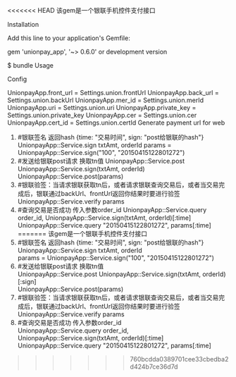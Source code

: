 <<<<<<< HEAD
该gem是一个银联手机控件支付接口

Installation

Add this line to your application's Gemfile:

gem 'unionpay_app', '~> 0.6.0'
or development version

$ bundle
Usage

Config

UnionpayApp.front_url = Settings.union.frontUrl
UnionpayApp.back_url = Settings.union.backUrl
UnionpayApp.mer_id = Settings.union.merId
UnionpayApp.uri = Settings.union.uri
UnionpayApp.private_key = Settings.union.private_key
UnionpayApp.cer = Settings.union.cer
UnionpayApp.cert_id = Settings.union.certId
Generate payment url for web

1. #银联签名 返回hash {time: "交易时间", sign: "post给银联的hash"}
  UnionpayApp::Service.sign txtAmt, orderId 
  params = UnionpayApp::Service.sign("100", "20150415122801272")
2. #发送给银联post请求 换取tn值
    UnionpayApp::Service.post UnionpayApp::Service.sign(txtAmt, orderId)
    UnionpayApp::Service.post(params)
3. #银联验签：当请求银联获取tn后，或者请求银联查询交易后，或者当交易完成后，银联通过backUrl、frontUrl返回你结果时要进行验签
  UnionpayApp::Service.verify params
4. #查询交易是否成功 传入参数order_id
  UnionpayApp::Service.query order_id, UnionpayApp::Service.sign(txtAmt, orderId)[:time] 
  UnionpayApp::Service.query "20150415122801272", params[:time]
=======
该gem是一个银联手机控件支付接口  
1. #银联签名 返回hash {time: "交易时间", sign: "post给银联的hash"}  
	UnionpayApp::Service.sign txtAmt, orderId   
	params = UnionpayApp::Service.sign("100", "20150415122801272")  
2. #发送给银联post请求 换取tn值  
    UnionpayApp::Service.post UnionpayApp::Service.sign(txtAmt, orderId)[:sign]   
    UnionpayApp::Service.post(params)  
3. #银联验签：当请求银联获取tn后，或者请求银联查询交易后，或者当交易完成后，银联通过backUrl、frontUrl返回你结果时要进行验签  
	UnionpayApp::Service.verify params  
4. #查询交易是否成功 传入参数order_id  
	UnionpayApp::Service.query order_id, UnionpayApp::Service.sign(txtAmt, orderId)[:time]   
	UnionpayApp::Service.query "20150415122801272", params[:time]  
>>>>>>> 760bcdda0389701cee33cbedba2d424b7ce36d7d
